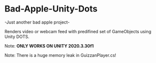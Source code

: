 # Bad-Apple-Unity-Dots
-Just another bad apple project-

Renders video or webcam feed with predifined set of GameObjects using Unity DOTS.

Note: **ONLY WORKS ON UNITY 2020.3.30f1** 

Note: There is a huge memory leak in GuizzanPlayer.cs!

